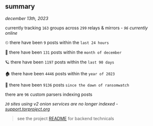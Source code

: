 
## summary
_december 13th, 2023_

currently tracking `163` groups across `299` relays & mirrors - _`96` currently online_

⏲ there have been `9` posts within the `last 24 hours`

🦈 there have been `131` posts within the `month of december`

🪐 there have been `1197` posts within the `last 90 days`

🏚 there have been `4446` posts within the `year of 2023`

🦕 there have been `9136` posts `since the dawn of ransomwatch`

there are `96` custom parsers indexing posts

_`20` sites using v2 onion services are no longer indexed - [support.torproject.org](https://support.torproject.org/onionservices/v2-deprecation/)_

> see the project [README](https://github.com/joshhighet/ransomwatch#ransomwatch--) for backend technicals
